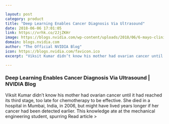 ```yaml
---

layout: post
category: product
title: "Deep Learning Enables Cancer Diagnosis Via Ultrasound"
date: 2018-06-06 17:01:05
link: https://vrhk.co/2JjZKHr
image: https://blogs.nvidia.com/wp-content/uploads/2018/06/6-mayo-clinic-ultrasound.png
domain: blogs.nvidia.com
author: "The Official NVIDIA Blog"
icon: https://blogs.nvidia.com/favicon.ico
excerpt: "Viksit Kumar didn’t know his mother had ovarian cancer until it had reached its third stage, too late for chemotherapy to be effective. She died in a hospital in Mumbai, India, in 2006, but might have lived years longer if her cancer had been detected earlier. This knowledge ate at the mechanical engineering student, spurring Read article &gt;"

---
```


### Deep Learning Enables Cancer Diagnosis Via Ultrasound | NVIDIA Blog

Viksit Kumar didn’t know his mother had ovarian cancer until it had reached its third stage, too late for chemotherapy to be effective. She died in a hospital in Mumbai, India, in 2006, but might have lived years longer if her cancer had been detected earlier. This knowledge ate at the mechanical engineering student, spurring Read article &gt;